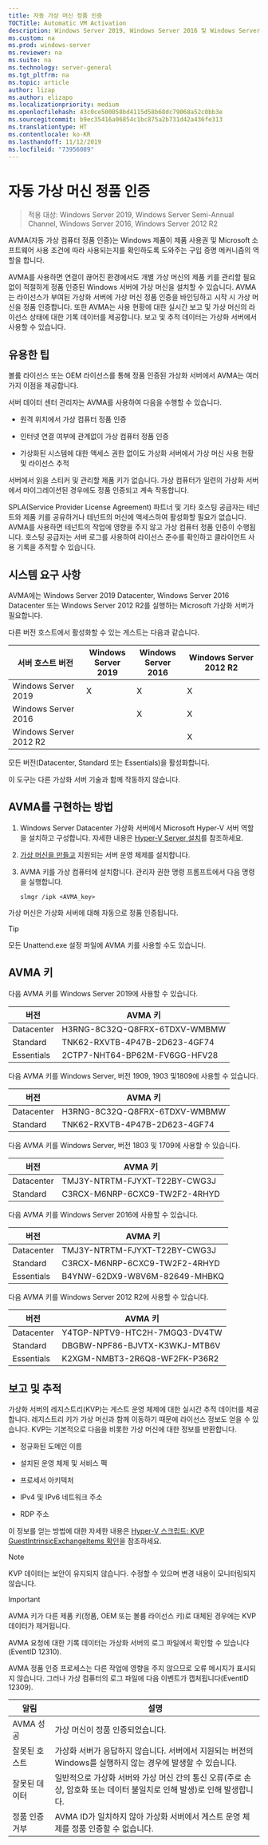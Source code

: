 ```yaml
---
title: 자동 가상 머신 정품 인증
TOCTitle: Automatic VM Activation
description: Windows Server 2019, Windows Server 2016 및 Windows Server 2012 R2에서 VM을 활성화하는 방법
ms.custom: na
ms.prod: windows-server
ms.reviewer: na
ms.suite: na
ms.technology: server-general
ms.tgt_pltfrm: na
ms.topic: article
author: lizap
ms.author: elizapo
ms.localizationpriority: medium
ms.openlocfilehash: 43c0ce500058bd4115d58b68dc79068a52c0bb3e
ms.sourcegitcommit: b9ec35416a06854c1bc875a2b731d42a436fe313
ms.translationtype: HT
ms.contentlocale: ko-KR
ms.lasthandoff: 11/12/2019
ms.locfileid: "73956089"
---
```

# <a name="automatic-virtual-machine-activation"></a>자동 가상 머신 정품 인증

> 적용 대상: Windows Server 2019, Windows Server Semi-Annual Channel, Windows Server 2016, Windows Server 2012 R2

AVMA(자동 가상 컴퓨터 정품 인증)는 Windows 제품이 제품 사용권 및 Microsoft 소프트웨어 사용 조건에 따라 사용되는지를 확인하도록 도와주는 구입 증명 메커니즘의 역할을 합니다.

AVMA를 사용하면 연결이 끊어진 환경에서도 개별 가상 머신의 제품 키를 관리할 필요 없이 적절하게 정품 인증된 Windows 서버에 가상 머신을 설치할 수 있습니다. AVMA는 라이선스가 부여된 가상화 서버에 가상 머신 정품 인증을 바인딩하고 시작 시 가상 머신을 정품 인증합니다. 또한 AVMA는 사용 현황에 대한 실시간 보고 및 가상 머신의 라이선스 상태에 대한 기록 데이터를 제공합니다. 보고 및 추적 데이터는 가상화 서버에서 사용할 수 있습니다.

## <a name="practical-applications"></a>유용한 팁

볼륨 라이선스 또는 OEM 라이선스를 통해 정품 인증된 가상화 서버에서 AVMA는 여러 가지 이점을 제공합니다.

서버 데이터 센터 관리자는 AVMA를 사용하여 다음을 수행할 수 있습니다.

  - 원격 위치에서 가상 컴퓨터 정품 인증

  - 인터넷 연결 여부에 관계없이 가상 컴퓨터 정품 인증

  - 가상화된 시스템에 대한 액세스 권한 없이도 가상화 서버에서 가상 머신 사용 현황 및 라이선스 추적

서버에서 읽을 스티커 및 관리할 제품 키가 없습니다. 가상 컴퓨터가 일련의 가상화 서버에서 마이그레이션된 경우에도 정품 인증되고 계속 작동합니다.

SPLA(Service Provider License Agreement) 파트너 및 기타 호스팅 공급자는 테넌트와 제품 키를 공유하거나 테넌트의 머신에 액세스하여 활성화할 필요가 없습니다. AVMA를 사용하면 테넌트의 작업에 영향을 주지 않고 가상 컴퓨터 정품 인증이 수행됩니다. 호스팅 공급자는 서버 로그를 사용하여 라이선스 준수를 확인하고 클라이언트 사용 기록을 추적할 수 있습니다.

## <a name="system-requirements"></a>시스템 요구 사항

AVMA에는 Windows Server 2019 Datacenter, Windows Server 2016 Datacenter 또는 Windows Server 2012 R2를 실행하는 Microsoft 가상화 서버가 필요합니다. 

다른 버전 호스트에서 활성화할 수 있는 게스트는 다음과 같습니다.

|서버 호스트 버전|Windows Server 2019|Windows Server 2016|Windows Server 2012 R2|
|-|-|-|-|
|Windows Server 2019|X|X|X|
|Windows Server 2016| |X|X|
|Windows Server 2012 R2| ||X|

모든 버전(Datacenter, Standard 또는 Essentials)을 활성화합니다.

이 도구는 다른 가상화 서버 기술과 함께 작동하지 않습니다.

## <a name="how-to-implement-avma"></a>AVMA를 구현하는 방법

1.  Windows Server Datacenter 가상화 서버에서 Microsoft Hyper-V 서버 역할을 설치하고 구성합니다. 자세한 내용은 [Hyper-V Server 설치](../virtualization/hyper-v/get-started/install-the-hyper-v-role-on-windows-server.md)를 참조하세요.

2.  [가상 머신을 만들고](../virtualization/hyper-v/get-started/create-a-virtual-machine-in-hyper-v.md) 지원되는 서버 운영 체제를 설치합니다.

3.  AVMA 키를 가상 컴퓨터에 설치합니다. 관리자 권한 명령 프롬프트에서 다음 명령을 실행합니다.
    
    ``` 
    slmgr /ipk <AVMA_key>  
    ```

가상 머신은 가상화 서버에 대해 자동으로 정품 인증됩니다.


> [!TIP]
> 모든 Unattend.exe 설정 파일에 AVMA 키를 사용할 수도 있습니다.


## <a name="avma-keys"></a>AVMA 키

다음 AVMA 키를 Windows Server 2019에 사용할 수 있습니다.

|버전|   AVMA 키|
|-|-|
|Datacenter|    H3RNG-8C32Q-Q8FRX-6TDXV-WMBMW|
|Standard|  TNK62-RXVTB-4P47B-2D623-4GF74|
|Essentials|    2CTP7-NHT64-BP62M-FV6GG-HFV28|
 
다음 AVMA 키를 Windows Server, 버전 1909, 1903 및1809에 사용할 수 있습니다.

|버전|   AVMA 키|
|-|-|
|Datacenter|    H3RNG-8C32Q-Q8FRX-6TDXV-WMBMW|
|Standard|  TNK62-RXVTB-4P47B-2D623-4GF74|

다음 AVMA 키를 Windows Server, 버전 1803 및 1709에 사용할 수 있습니다.

|버전|AVMA 키|
|-|-|
|Datacenter|TMJ3Y-NTRTM-FJYXT-T22BY-CWG3J|
|Standard|C3RCX-M6NRP-6CXC9-TW2F2-4RHYD|


다음 AVMA 키를 Windows Server 2016에 사용할 수 있습니다.

|버전|AVMA 키|
|-|-|
|Datacenter|TMJ3Y-NTRTM-FJYXT-T22BY-CWG3J|
|Standard|C3RCX-M6NRP-6CXC9-TW2F2-4RHYD|
|Essentials|B4YNW-62DX9-W8V6M-82649-MHBKQ|


다음 AVMA 키를 Windows Server 2012 R2에 사용할 수 있습니다.

|버전|AVMA 키|
|-|-|
|Datacenter|Y4TGP-NPTV9-HTC2H-7MGQ3-DV4TW|
|Standard|DBGBW-NPF86-BJVTX-K3WKJ-MTB6V|
|Essentials|K2XGM-NMBT3-2R6Q8-WF2FK-P36R2|

## <a name="reporting-and-tracking"></a>보고 및 추적

가상화 서버의 레지스트리(KVP)는 게스트 운영 체제에 대한 실시간 추적 데이터를 제공합니다. 레지스트리 키가 가상 머신과 함께 이동하기 때문에 라이선스 정보도 얻을 수 있습니다. KVP는 기본적으로 다음을 비롯한 가상 머신에 대한 정보를 반환합니다.

  - 정규화된 도메인 이름

  - 설치된 운영 체제 및 서비스 팩

  - 프로세서 아키텍처

  - IPv4 및 IPv6 네트워크 주소

  - RDP 주소

이 정보를 얻는 방법에 대한 자세한 내용은 [Hyper-V 스크립트: KVP GuestIntrinsicExchangeItems 확인](https://blogs.msdn.com/b/virtual_pc_guy/archive/2008/11/18/hyper-v-script-looking-at-kvp-guestintrinsicexchangeitems.aspx)을 참조하세요.


> [!NOTE]
> KVP 데이터는 보안이 유지되지 않습니다. 수정할 수 있으며 변경 내용이 모니터링되지 않습니다.



> [!IMPORTANT]
> AVMA 키가 다른 제품 키(정품, OEM 또는 볼륨 라이선스 키)로 대체된 경우에는 KVP 데이터가 제거됩니다.


AVMA 요청에 대한 기록 데이터는 가상화 서버의 로그 파일에서 확인할 수 있습니다(EventID 12310).

AVMA 정품 인증 프로세스는 다른 작업에 영향을 주지 않으므로 오류 메시지가 표시되지 않습니다. 그러나 가상 컴퓨터의 로그 파일에 다음 이벤트가 캡처됩니다(EventID 12309).

|알림|설명|
|-|-|
|AVMA 성공|가상 머신이 정품 인증되었습니다.|
|잘못된 호스트|가상화 서버가 응답하지 않습니다. 서버에서 지원되는 버전의 Windows를 실행하지 않는 경우에 발생할 수 있습니다.|
|잘못된 데이터|일반적으로 가상화 서버와 가상 머신 간의 통신 오류(주로 손상, 암호화 또는 데이터 불일치로 인해 발생)로 인해 발생합니다.|
|정품 인증 거부|AVMA ID가 일치하지 않아 가상화 서버에서 게스트 운영 체제를 정품 인증할 수 없습니다.|

